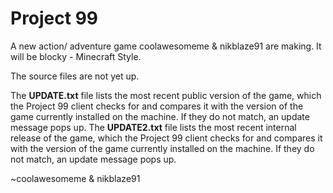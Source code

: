 Project 99
=============

A new action/ adventure game coolawesomeme & nikblaze91 are making. It will be blocky - Minecraft Style.

The source files are not yet up.

The **UPDATE.txt** file lists the most recent public version of the game, which the Project 99 client checks for and compares it with the version of the game currently installed on the machine. If they do not match, an update message pops up.
The **UPDATE2.txt** file lists the most recent internal release of the game, which the Project 99 client checks for and compares it with the version of the game currently installed on the machine. If they do not match, an update message pops up.

~coolawesomeme & nikblaze91